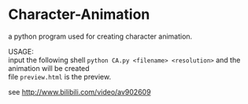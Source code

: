 # Character-Animation
a python program used for creating character animation. 

USAGE:  
input the following shell `python CA.py <filename> <resolution>` and the animation will be created  
file `preview.html` is the preview.

see http://www.bilibili.com/video/av902609
